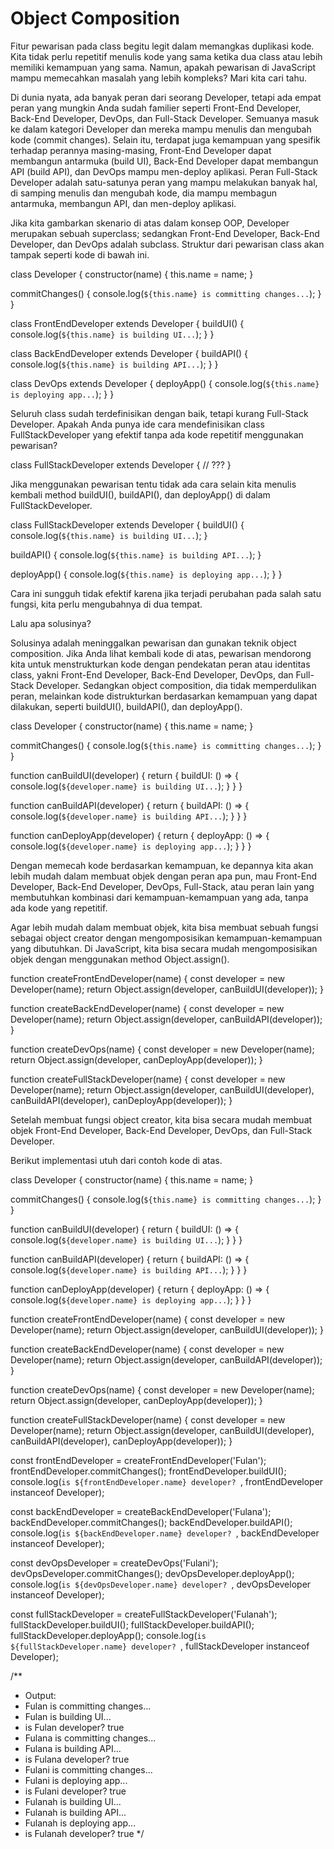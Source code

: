 # Object Composition
Fitur pewarisan pada class begitu legit dalam memangkas duplikasi kode. Kita tidak perlu repetitif menulis kode yang sama ketika dua class atau lebih memiliki kemampuan yang sama. Namun, apakah pewarisan di JavaScript mampu memecahkan masalah yang lebih kompleks? Mari kita cari tahu.

Di dunia nyata, ada banyak peran dari seorang Developer, tetapi ada empat peran yang mungkin Anda sudah familier seperti Front-End Developer, Back-End Developer, DevOps, dan Full-Stack Developer. Semuanya masuk ke dalam kategori Developer dan mereka mampu menulis dan mengubah kode (commit changes). Selain itu, terdapat juga kemampuan yang spesifik terhadap perannya masing-masing, Front-End Developer dapat membangun antarmuka (build UI), Back-End Developer dapat membangun API (build API), dan DevOps mampu men-deploy aplikasi. Peran Full-Stack Developer adalah satu-satunya peran yang mampu melakukan banyak hal, di samping menulis dan mengubah kode, dia mampu membagun antarmuka, membangun API, dan men-deploy aplikasi.

Jika kita gambarkan skenario di atas dalam konsep OOP, Developer merupakan sebuah superclass; sedangkan Front-End Developer, Back-End Developer, dan DevOps adalah subclass. Struktur dari pewarisan class akan tampak seperti kode di bawah ini.

class Developer {
  constructor(name) {
    this.name = name;
  }
 
  commitChanges() {
    console.log(`${this.name} is committing changes...`);
  }
}
 
class FrontEndDeveloper extends Developer {
  buildUI() {
    console.log(`${this.name} is building UI...`);
  }
}
 
class BackEndDeveloper extends Developer {
  buildAPI() {
    console.log(`${this.name} is building API...`);
  }
}
 
class DevOps extends Developer {
  deployApp() {
    console.log(`${this.name} is deploying app...`);
  }
}



Seluruh class sudah terdefinisikan dengan baik, tetapi kurang Full-Stack Developer. Apakah Anda punya ide cara mendefinisikan class FullStackDeveloper yang efektif tanpa ada kode repetitif menggunakan pewarisan?

class FullStackDeveloper extends Developer {
 // ???
}

Jika menggunakan pewarisan tentu tidak ada cara selain kita menulis kembali method buildUI(), buildAPI(), dan deployApp() di dalam FullStackDeveloper. 

class FullStackDeveloper extends Developer {
 buildUI() {
   console.log(`${this.name} is building UI...`);
 }
 
 buildAPI() {
   console.log(`${this.name} is building API...`);
 }
 
 deployApp() {
   console.log(`${this.name} is deploying app...`);
 }
}

Cara ini sungguh tidak efektif karena jika terjadi perubahan pada salah satu fungsi, kita perlu mengubahnya di dua tempat.

Lalu apa solusinya?

Solusinya adalah meninggalkan pewarisan dan gunakan teknik object composition. Jika Anda lihat kembali kode di atas, pewarisan mendorong kita untuk menstrukturkan kode dengan pendekatan peran atau identitas class, yakni Front-End Developer, Back-End Developer, DevOps, dan Full-Stack Developer. Sedangkan object composition, dia tidak memperdulikan peran, melainkan kode distrukturkan berdasarkan kemampuan yang dapat dilakukan, seperti buildUI(), buildAPI(), dan deployApp().

class Developer {
  constructor(name) {
    this.name = name;
  }
 
  commitChanges() {
    console.log(`${this.name} is committing changes...`);
  }
}
 
function canBuildUI(developer) {
  return {
    buildUI: () => {
     console.log(`${developer.name} is building UI...`);
    }
  }
}
 
function canBuildAPI(developer) {
  return {
    buildAPI: () => {
      console.log(`${developer.name} is building API...`);
    }
  }
}
 
function canDeployApp(developer) {
  return {
    deployApp: () => {
      console.log(`${developer.name} is deploying app...`);
    }
  }
}

Dengan memecah kode berdasarkan kemampuan, ke depannya kita akan lebih mudah dalam membuat objek dengan peran apa pun, mau Front-End Developer, Back-End Developer, DevOps, Full-Stack, atau peran lain yang membutuhkan kombinasi dari kemampuan-kemampuan yang ada, tanpa ada kode yang repetitif.

Agar lebih mudah dalam membuat objek, kita bisa membuat sebuah fungsi sebagai object creator dengan mengomposisikan kemampuan-kemampuan yang dibutuhkan. Di JavaScript, kita bisa secara mudah mengomposisikan objek dengan menggunakan method Object.assign().

function createFrontEndDeveloper(name) {
  const developer = new Developer(name);
  return Object.assign(developer, canBuildUI(developer));
}
 
function createBackEndDeveloper(name) {
  const developer = new Developer(name);
  return Object.assign(developer, canBuildAPI(developer));
}
 
function createDevOps(name) {
  const developer = new Developer(name);
  return Object.assign(developer, canDeployApp(developer));
}
 
function createFullStackDeveloper(name) {
  const developer = new Developer(name);
  return Object.assign(developer, canBuildUI(developer), canBuildAPI(developer), canDeployApp(developer));
}

Setelah membuat fungsi object creator, kita bisa secara mudah membuat objek Front-End Developer, Back-End Developer, DevOps, dan Full-Stack Developer.

Berikut implementasi utuh dari contoh kode di atas.

class Developer {
  constructor(name) {
    this.name = name;
  }
 
  commitChanges() {
    console.log(`${this.name} is committing changes...`);
  }
}
 
function canBuildUI(developer) {
  return {
    buildUI: () => {
      console.log(`${developer.name} is building UI...`);
    }
  }
}
 
function canBuildAPI(developer) {
  return {
    buildAPI: () => {
      console.log(`${developer.name} is building API...`);
    }
  }
}
 
function canDeployApp(developer) {
  return {
    deployApp: () => {
      console.log(`${developer.name} is deploying app...`);
    }
  }
}
 
function createFrontEndDeveloper(name) {
  const developer = new Developer(name);
  return Object.assign(developer, canBuildUI(developer));
}
 
function createBackEndDeveloper(name) {
  const developer = new Developer(name);
  return Object.assign(developer, canBuildAPI(developer));
}
 
function createDevOps(name) {
  const developer = new Developer(name);
  return Object.assign(developer, canDeployApp(developer));
}
 
function createFullStackDeveloper(name) {
  const developer = new Developer(name);
  return Object.assign(developer, canBuildUI(developer), canBuildAPI(developer), canDeployApp(developer));
}
 
const frontEndDeveloper = createFrontEndDeveloper('Fulan');
frontEndDeveloper.commitChanges();
frontEndDeveloper.buildUI();
console.log(`is ${frontEndDeveloper.name} developer? `, frontEndDeveloper instanceof Developer);
 
const backEndDeveloper = createBackEndDeveloper('Fulana');
backEndDeveloper.commitChanges();
backEndDeveloper.buildAPI();
console.log(`is ${backEndDeveloper.name} developer? `, backEndDeveloper instanceof Developer);
 
const devOpsDeveloper = createDevOps('Fulani');
devOpsDeveloper.commitChanges();
devOpsDeveloper.deployApp();
console.log(`is ${devOpsDeveloper.name} developer? `, devOpsDeveloper instanceof Developer);
 
const fullStackDeveloper = createFullStackDeveloper('Fulanah');
fullStackDeveloper.buildUI();
fullStackDeveloper.buildAPI();
fullStackDeveloper.deployApp();
console.log(`is ${fullStackDeveloper.name} developer? `, fullStackDeveloper instanceof Developer);
 
/**
* Output:
* Fulan is committing changes...
* Fulan is building UI...
* is Fulan developer?  true
* Fulana is committing changes...
* Fulana is building API...
* is Fulana developer?  true
* Fulani is committing changes...
* Fulani is deploying app...
* is Fulani developer?  true
* Fulanah is building UI...
* Fulanah is building API...
* Fulanah is deploying app...
* is Fulanah developer?  true
*/